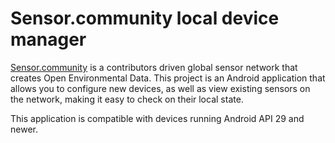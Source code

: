 # Sensor.community local device manager

[Sensor.community](https://sensor.community/) is a contributors driven global sensor network that
creates Open Environmental Data. This project is an Android application that allows you to configure
new devices, as well as view existing sensors on the network, making it easy to check on their
local state.

This application is compatible with devices running Android API 29 and newer.